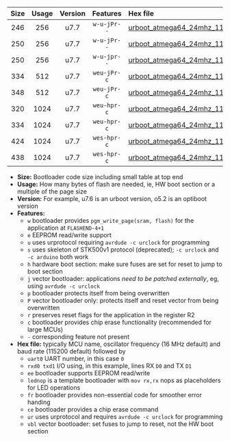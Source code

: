 |Size|Usage|Version|Features|Hex file|
|:-:|:-:|:-:|:-:|:--|
|246|256|u7.7|`w-u-jPr--`|[urboot_atmega64_24mhz_115200bps_uart1_rxd2_txd3_lednop_ur_vbl.hex](https://raw.githubusercontent.com/stefanrueger/urboot.hex/main/mcus/atmega64/fcpu_24mhz/115200_bps/urboot_atmega64_24mhz_115200bps_uart1_rxd2_txd3_lednop_ur_vbl.hex)|
|250|256|u7.7|`w-u-jPr--`|[urboot_atmega64_24mhz_115200bps_uart0_rxe0_txe1_lednop_fr_ur_vbl.hex](https://raw.githubusercontent.com/stefanrueger/urboot.hex/main/mcus/atmega64/fcpu_24mhz/115200_bps/urboot_atmega64_24mhz_115200bps_uart0_rxe0_txe1_lednop_fr_ur_vbl.hex)|
|250|256|u7.7|`w-u-jpr--`|[urboot_atmega64_24mhz_115200bps_uart1_rxd2_txd3_lednop_fr_ur_vbl.hex](https://raw.githubusercontent.com/stefanrueger/urboot.hex/main/mcus/atmega64/fcpu_24mhz/115200_bps/urboot_atmega64_24mhz_115200bps_uart1_rxd2_txd3_lednop_fr_ur_vbl.hex)|
|334|512|u7.7|`weu-jPr-c`|[urboot_atmega64_24mhz_115200bps_uart0_rxe0_txe1_ee_lednop_fr_ce_ur_vbl.hex](https://raw.githubusercontent.com/stefanrueger/urboot.hex/main/mcus/atmega64/fcpu_24mhz/115200_bps/urboot_atmega64_24mhz_115200bps_uart0_rxe0_txe1_ee_lednop_fr_ce_ur_vbl.hex)|
|348|512|u7.7|`weu-jPr-c`|[urboot_atmega64_24mhz_115200bps_uart1_rxd2_txd3_ee_lednop_fr_ce_ur_vbl.hex](https://raw.githubusercontent.com/stefanrueger/urboot.hex/main/mcus/atmega64/fcpu_24mhz/115200_bps/urboot_atmega64_24mhz_115200bps_uart1_rxd2_txd3_ee_lednop_fr_ce_ur_vbl.hex)|
|320|1024|u7.7|`weu-hpr-c`|[urboot_atmega64_24mhz_115200bps_uart0_rxe0_txe1_ee_lednop_fr_ce_ur.hex](https://raw.githubusercontent.com/stefanrueger/urboot.hex/main/mcus/atmega64/fcpu_24mhz/115200_bps/urboot_atmega64_24mhz_115200bps_uart0_rxe0_txe1_ee_lednop_fr_ce_ur.hex)|
|334|1024|u7.7|`weu-hpr-c`|[urboot_atmega64_24mhz_115200bps_uart1_rxd2_txd3_ee_lednop_fr_ce_ur.hex](https://raw.githubusercontent.com/stefanrueger/urboot.hex/main/mcus/atmega64/fcpu_24mhz/115200_bps/urboot_atmega64_24mhz_115200bps_uart1_rxd2_txd3_ee_lednop_fr_ce_ur.hex)|
|424|1024|u7.7|`wes-hpr-c`|[urboot_atmega64_24mhz_115200bps_uart0_rxe0_txe1_ee_lednop_fr_ce.hex](https://raw.githubusercontent.com/stefanrueger/urboot.hex/main/mcus/atmega64/fcpu_24mhz/115200_bps/urboot_atmega64_24mhz_115200bps_uart0_rxe0_txe1_ee_lednop_fr_ce.hex)|
|438|1024|u7.7|`wes-hpr-c`|[urboot_atmega64_24mhz_115200bps_uart1_rxd2_txd3_ee_lednop_fr_ce.hex](https://raw.githubusercontent.com/stefanrueger/urboot.hex/main/mcus/atmega64/fcpu_24mhz/115200_bps/urboot_atmega64_24mhz_115200bps_uart1_rxd2_txd3_ee_lednop_fr_ce.hex)|

- **Size:** Bootloader code size including small table at top end
- **Usage:** How many bytes of flash are needed, ie, HW boot section or a multiple of the page size
- **Version:** For example, u7.6 is an urboot version, o5.2 is an optiboot version
- **Features:**
  + `w` bootloader provides `pgm_write_page(sram, flash)` for the application at `FLASHEND-4+1`
  + `e` EEPROM read/write support
  + `u` uses urprotocol requiring `avrdude -c urclock` for programming
  + `s` uses skeleton of STK500v1 protocol (deprecated); `-c urclock` and `-c arduino` both work
  + `h` hardware boot section: make sure fuses are set for reset to jump to boot section
  + `j` vector bootloader: applications *need to be patched externally*, eg, using `avrdude -c urclock`
  + `p` bootloader protects itself from being overwritten
  + `P` vector bootloader only: protects itself and reset vector from being overwritten
  + `r` preserves reset flags for the application in the register R2
  + `c` bootloader provides chip erase functionality (recommended for large MCUs)
  + `-` corresponding feature not present
- **Hex file:** typically MCU name, oscillator frequency (16 MHz default) and baud rate (115200 default) followed by
  + `uart0` UART number, in this case `0`
  + `rxd0 txd1` I/O using, in this example, lines RX `D0` and TX `D1`
  + `ee` bootloader supports EEPROM read/write
  + `lednop` is a template bootloader with `mov rx,rx` nops as placeholders for LED operations
  + `fr` bootloader provides non-essential code for smoother error handing
  + `ce` bootloader provides a chip erase command
  + `ur` uses urprotocol and requires `avrdude -c urclock` for programming
  + `vbl` vector bootloader: set fuses to jump to reset, not the HW boot section
